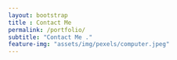 ```yaml
--- 
layout: bootstrap 
title : Contact Me 
permalink: /portfolio/
subtitle: "Contact Me ." 
feature-img: "assets/img/pexels/computer.jpeg"
---
```



